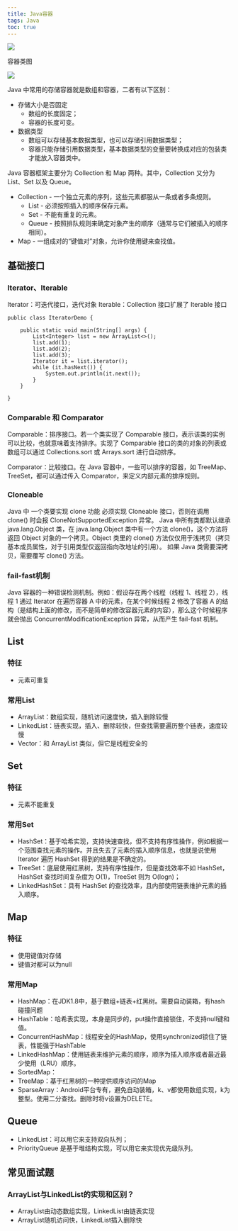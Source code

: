 ```yaml
---
title: Java容器
tags: Java
toc: true
---
```


![](./collections_1.png)

容器类图

![](./collections_2.png)


Java 中常用的存储容器就是数组和容器，二者有以下区别：

- 存储大小是否固定
    - 数组的长度固定；
    - 容器的长度可变。
- 数据类型
    - 数组可以存储基本数据类型，也可以存储引用数据类型；
    - 容器只能存储引用数据类型，基本数据类型的变量要转换成对应的包装类才能放入容器类中。

Java 容器框架主要分为 Collection 和 Map 两种。其中，Collection 又分为 List、Set 以及 Queue。

- Collection - 一个独立元素的序列，这些元素都服从一条或者多条规则。
    - List - 必须按照插入的顺序保存元素。
    - Set - 不能有重复的元素。
    - Queue - 按照排队规则来确定对象产生的顺序（通常与它们被插入的顺序相同）。
- Map - 一组成对的“键值对”对象，允许你使用键来查找值。



## 基础接口

### Iterator、Iterable

Iterator：可迭代接口，迭代对象
Iterable：Collection 接口扩展了 Iterable 接口

```
public class IteratorDemo {

    public static void main(String[] args) {
        List<Integer> list = new ArrayList<>();
        list.add(1);
        list.add(2);
        list.add(3);
        Iterator it = list.iterator();
        while (it.hasNext()) {
            System.out.println(it.next());
        }
    }

}

```


### Comparable 和 Comparator

Comparable：排序接口。若一个类实现了 Comparable 接口，表示该类的实例可以比较，也就意味着支持排序。实现了 Comparable 接口的类的对象的列表或数组可以通过 Collections.sort 或 Arrays.sort 进行自动排序。

Comparator：比较接口。在 Java 容器中，一些可以排序的容器，如 TreeMap、TreeSet，都可以通过传入 Comparator，来定义内部元素的排序规则。

### Cloneable

Java 中 一个类要实现 clone 功能 必须实现 Cloneable 接口，否则在调用 clone() 时会报 CloneNotSupportedException 异常。
Java 中所有类都默认继承 java.lang.Object 类，在 java.lang.Object 类中有一个方法 clone()，这个方法将返回 Object 对象的一个拷贝。Object 类里的 clone() 方法仅仅用于浅拷贝（拷贝基本成员属性，对于引用类型仅返回指向改地址的引用）。
如果 Java 类需要深拷贝，需要覆写 clone() 方法。

### fail-fast机制

Java 容器的一种错误检测机制。例如：假设存在两个线程（线程 1、线程 2），线程 1 通过 Iterator 在遍历容器 A 中的元素，在某个时候线程 2 修改了容器 A 的结构（是结构上面的修改，而不是简单的修改容器元素的内容），那么这个时候程序就会抛出 ConcurrentModificationException 异常，从而产生 fail-fast 机制。


## List

### 特征

- 元素可重复

### 常用List

- ArrayList：数组实现，随机访问速度快，插入删除较慢
- LinkedList：链表实现，插入、删除较快，但查找需要遍历整个链表，速度较慢
- Vector：和 ArrayList 类似，但它是线程安全的

## Set

### 特征

- 元素不能重复

### 常用Set

- HashSet：基于哈希实现，支持快速查找，但不支持有序性操作，例如根据一个范围查找元素的操作。并且失去了元素的插入顺序信息，也就是说使用 Iterator 
  遍历 HashSet 得到的结果是不确定的。
- TreeSet：底层使用红黑树，支持有序性操作，但是查找效率不如 HashSet，HashSet 查找时间复杂度为 O(1)，TreeSet 则为 O(logn)；
- LinkedHashSet：具有 HashSet 的查找效率，且内部使用链表维护元素的插入顺序。

## Map

### 特征

- 使用键值对存储
- 键值对都可以为null

### 常用Map

- HashMap：在JDK1.8中，基于数组+链表+红黑树。需要自动装箱，有hash碰撞问题
- HashTable：哈希表实现，本身是同步的，put操作直接锁住，不支持null键和值。
- ConcurrentHashMap：线程安全的HashMap，使用synchronized锁住了链表，性能强于HashTable
- LinkedHashMap：使用链表来维护元素的顺序，顺序为插入顺序或者最近最少使用（LRU）顺序。
- SortedMap：
- TreeMap：基于红黑树的一种提供顺序访问的Map
- SparseArray：Android平台专有，避免自动装箱，k、v都使用数组实现，k为整型。使用二分查找。删除时将v设置为DELETE。


## Queue

- LinkedList：可以用它来支持双向队列；
- PriorityQueue 是基于堆结构实现，可以用它来实现优先级队列。



## 常见面试题

### ArrayList与LinkedList的实现和区别？

- ArrayList由动态数组实现，LinkedList由链表实现
- ArrayList随机访问快，LinkedList插入删除快

